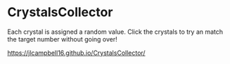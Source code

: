 # CrystalsCollector

Each crystal is assigned a random value. Click the crystals to try an match the target number without going over! 

https://jlcampbell16.github.io/CrystalsCollector/
